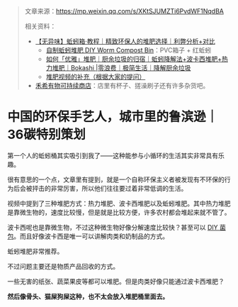 > 文章来源：https://mp.weixin.qq.com/s/XKtSJUMZTi6PvdWF1NqdBA
>
> 相关资料：
>
> - [【无异味】蚯蚓箱·教程｜精致环保人的堆肥选择｜利弊分析+对比](https://www.bilibili.com/video/BV1nQ4y1i7qG?spm_id_from=333.999.0.0&vd_source=b736aa3d7f0fdf47b59ea3021dc810ab)
>   - [自制蚯蚓堆肥 DIY Worm Compost Bin](https://www.bilibili.com/video/BV1dz4y1X7eR?spm_id_from=333.788.b_636f6d6d656e74.74&vd_source=b736aa3d7f0fdf47b59ea3021dc810ab)：PVC箱子 + 红蚯蚓
>   - [如何「优雅」堆肥｜厨余垃圾的归宿｜蚯蚓降解法+波卡西堆肥+热力堆肥｜Bokashi |零浪费｜极简生活｜降解厨余垃圾](https://www.bilibili.com/video/BV1ff4y1Q7Ro/?spm_id_from=333.788.recommend_more_video.0&vd_source=b736aa3d7f0fdf47b59ea3021dc810ab)
>   - [堆肥视频的补充（根据大家的提问）](https://www.bilibili.com/read/cv7551607)
> - [禾希有物可持续商店](https://hohiilife.taobao.com/shop/view_shop.htm?spm=a230r.1.14.4.1e465cb9PQusqQ&user_number_id=2201287706273)：店里有杯子、搓澡刷子还有许多杂货吧。

# 中国的环保手艺人，城市里的鲁滨逊｜36碳特别策划

第一个人的蚯蚓桶其实吸引到我了——这种能参与小循环的生活其实非常具有乐趣。

很有意思的一个点，文章里有提到，就是一个自称环保主义者被发现有不环保的行为后会被抨击的非常厉害，所以他们往往要过着非常低调的生活。



视频中提到了三种堆肥方式：热力堆肥、波卡西堆肥以及蚯蚓堆肥。其中热力堆肥是靠微生物的，速度比较慢，但是就是比较方便，许多农村都会堆起来就不管了。

波卡西呢也是靠微生物，不过这种微生物好像分解速度比较快？甚至可以 [DIY 菌包](https://www.youtube.com/watch?v=sUEVu32rcyQ)。而且好像波卡西是唯一可以讲解肉类和奶制品的方式。

蚯蚓堆肥非常推荐。



不过问题主要还是物质产品回收的方式。

一些无害的纸张、蔬菜果皮等都可以堆肥。但是肉类好像只能通过波卡西堆肥？

**然后像骨头、猫屎狗屎这种，也不太会放入堆肥桶里面去。**



